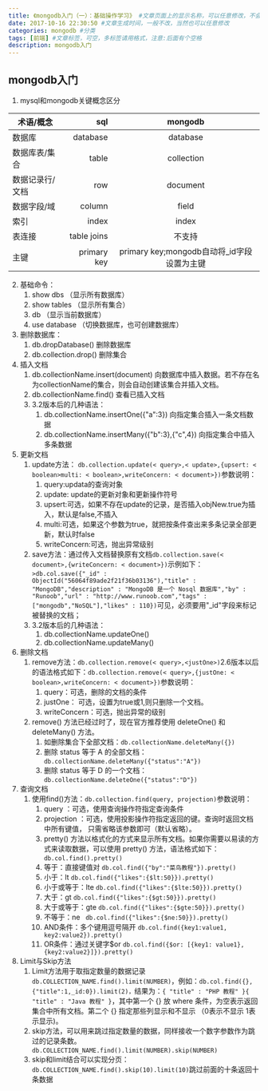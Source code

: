```yaml
---
title: 《mongodb入门（一）：基础操作学习》 #文章页面上的显示名称，可以任意修改，不会出现在URL中
date: 2017-10-16 22:30:50 #文章生成时间，一般不改，当然也可以任意修改
categories: mongodb #分类
tags: [前端] #文章标签，可空，多标签请用格式，注意:后面有个空格
description: mongodb入门
---
```


## mongodb入门

<!-- more -->

1. mysql和mongodb关键概念区分

| 术语/概念        | sql    |  mongodb  |
| --------   | -----:   | :----: |
| 数据库        | database      |   database    |
| 数据库表/集合        | table      |   collection    |
| 数据记录行/文档        | row      |   document    |
| 数据字段/域       | column      |   field    |
| 索引        | index      |   index    |
| 表连接        | table joins      |   不支持    |
| 主键        | primary key      |   primary key;mongodb自动将_id字段设置为主键    |
	     
2. 基础命令：
	1. show dbs	（显示所有数据库）
	2. show tables 	（显示所有集合）
	2. db	（显示当前数据库）
	3. use database （切换数据库，也可创建数据库）
3. 删除数据库：
	1. db.dropDatabase()	删除数据库
	2. db.collection.drop()	删除集合
4. 插入文档
	1. db.collectionName.insert(document)	向数据库中插入数据。若不存在名为collectionName的集合，则会自动创建该集合并插入文档。
	2. db.collectionName.find()	查看已插入文档
	3. 3.2版本后的几种语法：
		1. db.collectionName.insertOne({"a":3})	向指定集合插入一条文档数据
		2. db.collectionName.insertMany({"b":3},{"c",4})	向指定集合中插入多条数据
5. 更新文档
	1. update方法： ```db.collection.update(< query>,< update>,{upsert: < boolean>multi: < boolean>,writeConcern: < document>})```参数说明：
        1. query:updata的查询对象
        2. update: update的更新对象和更新操作符号
        3. upsert:可选，如果不存在update的记录，是否插入objNew.true为插入，默认是false,不插入
        4. multi:可选，如果这个参数为true，就把按条件查出来多条记录全部更新，默认时false
        5. writeConcern:可选，抛出异常级别
    2. save方法：通过传入文档替换原有文档```db.collection.save(< document>,{writeConcern: < document>})```示例如下：```>db.col.save({"_id" : ObjectId("56064f89ade2f21f36b03136"),"title" : "MongoDB","description" : "MongoDB 是一个 Nosql 数据库","by" : "Runoob","url" : "http://www.runoob.com","tags" : ["mongodb","NoSQL"],"likes" : 110})```可见，必须要用"_id"字段来标记被替换的文档；
    3. 3.2版本后的几种语法：
        1. db.collectionName.updateOne()
        2. db.collectionName.updateMany()
6. 删除文档
    1. remove方法：```db.collection.remove(< query>,<justOne>)```2.6版本以后的语法格式如下：```db.collection.remove(< query>,{justOne: < boolean>,writeConcern: < document>})```参数说明：
        1. query：可选，删除的文档的条件
        2. justOne： 可选，设置为true或1,则只删除一个文档。
        3. writeConcern：可选，抛出异常的级别
    2.  remove() 方法已经过时了，现在官方推荐使用 deleteOne() 和 deleteMany() 方法。
        1. 如删除集合下全部文档：`db.collectionName.deleteMany({})`
        2. 删除 status 等于 A 的全部文档：`db.collectionName.deleteMany({"status":"A"})`
        3. 删除 status 等于 D 的一个文档：`db.collectionName.deleteOne({"status":"D"})`
7. 查询文档
    1. 使用find()方法：`db.collection.find(query, projection)`参数说明：
        1. query ：可选，使用查询操作符指定查询条件
        2. projection ：可选，使用投影操作符指定返回的键。查询时返回文档中所有键值， 只需省略该参数即可（默认省略）。
        3. pretty() 方法以格式化的方式来显示所有文档。如果你需要以易读的方式来读取数据，可以使用 pretty() 方法，语法格式如下：`db.col.find().pretty()`
        4. 等于：直接键值对 `db.col.find({"by":"菜鸟教程"}).pretty()`
        5. 小于：lt `db.col.find({"likes":{$lt:50}}).pretty()`
        6. 小于或等于：lte `db.col.find({"likes":{$lte:50}}).pretty()`
        7. 大于：gt `db.col.find({"likes":{$gt:50}}).pretty()`
        8. 大于或等于：gte `db.col.find({"likes":{$gte:50}}).pretty()`
        9. 不等于：ne `	db.col.find({"likes":{$ne:50}}).pretty()`
        10. AND条件：多个键用逗号隔开 `db.col.find({key1:value1, key2:value2}).pretty()`
        11. OR条件：通过关键字$or `db.col.find({$or: [{key1: value1}, {key2:value2}]}).pretty()`
8. Limit与Skip方法
    1. Limit方法用于取指定数量的数据记录`db.COLLECTION_NAME.find().limit(NUMBER)`，例如：`db.col.find({},{"title":1,_id:0}).limit(2)，`结果为：`{ "title" : "PHP 教程" }{ "title" : "Java 教程" }`，其中第一个 {} 放 where 条件，为空表示返回集合中所有文档。第二个 {} 指定那些列显示和不显示 （0表示不显示 1表示显示)。
    2. skip方法，可以用来跳过指定数量的数据，同样接收一个数字参数作为跳过的记录条数。`db.COLLECTION_NAME.find().limit(NUMBER).skip(NUMBER)`
    3. skip和limit结合可以实现分页：`db.COLLECTION_NAME.find().skip(10).limit(10)`跳过前面的十条返回十条数据